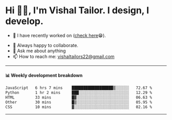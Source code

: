 # Hi 👋🏻, I'm Vishal Tailor. I design, I develop.

- 🔭 I have recently worked on ([check here](https://vishaltailor.com)😁).
<!-- - 🎦 Currently watching: JavaScript: The Hard Parts By Will Sentance. -->
- 👯 Always happy to collaborate.
- 💬 Ask me about anything
- 📫 How to reach me: <a href="mailto:vishaltailors22@gmail.com">vishaltailors22@gmail.com</a>

<hr /> 
<h4>📊 Weekly development breakdown</h4>
<!--START_SECTION:waka-->

```txt
JavaScript   6 hrs 7 mins    ██████████████████▒░░░░░░   72.67 %
Python       1 hr 2 mins     ███░░░░░░░░░░░░░░░░░░░░░░   12.29 %
HTML         33 mins         █▓░░░░░░░░░░░░░░░░░░░░░░░   06.63 %
Other        30 mins         █▒░░░░░░░░░░░░░░░░░░░░░░░   05.95 %
CSS          10 mins         ▓░░░░░░░░░░░░░░░░░░░░░░░░   02.16 %
```

<!--END_SECTION:waka-->
<hr /> 

<!-- ![](./profile-3d-contrib/profile-green-animate.svg) -->
